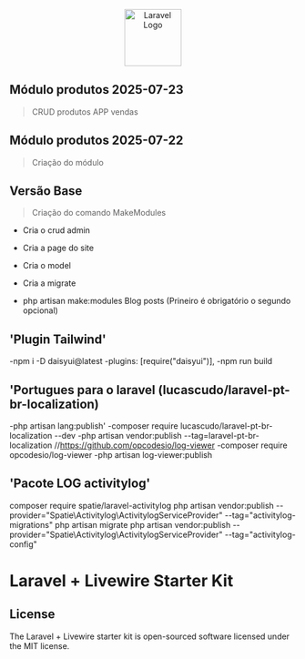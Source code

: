 <p align="center"><a href="https://github.com/osvaldolaini" target="_blank"><img src="https://avatars.githubusercontent.com/u/75580327?v=4" width="100" alt="Laravel Logo"></a></p>

## Módulo produtos 2025-07-23

> CRUD produtos
> APP vendas

## Módulo produtos 2025-07-22

> Criação do módulo

## Versão Base

> Criação do comando MakeModules

-   Cria o crud admin
-   Cria a page do site
-   Cria o model
-   Cria a migrate

-   php artisan make:modules Blog posts (Prineiro é obrigatório o segundo opcional)

## 'Plugin Tailwind'

-npm i -D daisyui@latest
-plugins: [require("daisyui")],
-npm run build

## 'Portugues para o laravel (lucascudo/laravel-pt-br-localization)

-php artisan lang:publish'
-composer require lucascudo/laravel-pt-br-localization --dev
-php artisan vendor:publish --tag=laravel-pt-br-localization
//https://github.com/opcodesio/log-viewer
-composer require opcodesio/log-viewer
-php artisan log-viewer:publish

## 'Pacote LOG activitylog'

composer require spatie/laravel-activitylog
php artisan vendor:publish --provider="Spatie\Activitylog\ActivitylogServiceProvider" --tag="activitylog-migrations"
php artisan migrate
php artisan vendor:publish --provider="Spatie\Activitylog\ActivitylogServiceProvider" --tag="activitylog-config"

# Laravel + Livewire Starter Kit

## License

The Laravel + Livewire starter kit is open-sourced software licensed under the MIT license.
